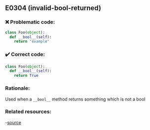 ## E0304 (invalid-bool-returned)

### :x: Problematic code:

```python
class Foo(object):
  def __bool__(self):
    return "example"
```

### :heavy_check_mark: Correct code:

```python
class Foo(object):
  def __bool__(self):
    return True
```

### Rationale:

Used when a `__bool__` method returns something which is not a bool

### Related resources:

-[source](https://stackoverflow.com/questions/8909932/how-to-overload-pythons-bool-method)
